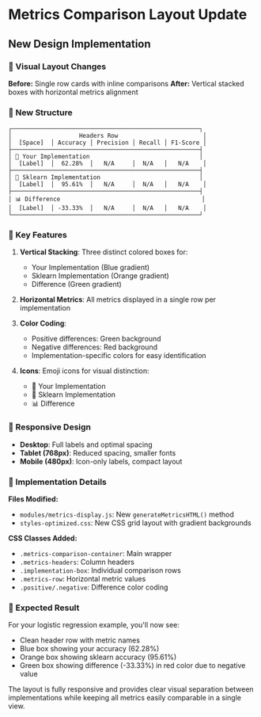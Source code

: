 # Metrics Comparison Layout Update

## New Design Implementation

### 🎨 Visual Layout Changes

**Before:** Single row cards with inline comparisons
**After:** Vertical stacked boxes with horizontal metrics alignment

### 📐 New Structure

```
┌─────────────────────────────────────────────────────┐
│                   Headers Row                        │
│  [Space]  │ Accuracy │ Precision │ Recall │ F1-Score │
├─────────────────────────────────────────────────────┤
│ 🚀 Your Implementation                               │
│  [Label]  │  62.28%  │   N/A     │  N/A   │   N/A    │
├─────────────────────────────────────────────────────┤
│ 🔬 Sklearn Implementation                            │
│  [Label]  │  95.61%  │   N/A     │  N/A   │   N/A    │
├─────────────────────────────────────────────────────┤
│ 📊 Difference                                        │
│  [Label]  │ -33.33%  │   N/A     │  N/A   │   N/A    │
└─────────────────────────────────────────────────────┘
```

### 🎯 Key Features

1. **Vertical Stacking**: Three distinct colored boxes for:
   - Your Implementation (Blue gradient)
   - Sklearn Implementation (Orange gradient) 
   - Difference (Green gradient)

2. **Horizontal Metrics**: All metrics displayed in a single row per implementation

3. **Color Coding**:
   - Positive differences: Green background
   - Negative differences: Red background
   - Implementation-specific colors for easy identification

4. **Icons**: Emoji icons for visual distinction:
   - 🚀 Your Implementation
   - 🔬 Sklearn Implementation  
   - 📊 Difference

### 📱 Responsive Design

- **Desktop**: Full labels and optimal spacing
- **Tablet (768px)**: Reduced spacing, smaller fonts
- **Mobile (480px)**: Icon-only labels, compact layout

### 🔧 Implementation Details

**Files Modified:**
- `modules/metrics-display.js`: New `generateMetricsHTML()` method
- `styles-optimized.css`: New CSS grid layout with gradient backgrounds

**CSS Classes Added:**
- `.metrics-comparison-container`: Main wrapper
- `.metrics-headers`: Column headers
- `.implementation-box`: Individual comparison rows
- `.metrics-row`: Horizontal metric values
- `.positive/.negative`: Difference color coding

### 🎉 Expected Result

For your logistic regression example, you'll now see:
- Clean header row with metric names
- Blue box showing your accuracy (62.28%)
- Orange box showing sklearn accuracy (95.61%)
- Green box showing difference (-33.33%) in red color due to negative value

The layout is fully responsive and provides clear visual separation between implementations while keeping all metrics easily comparable in a single view.

